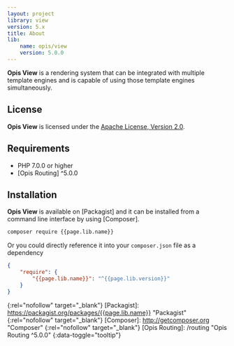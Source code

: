 ```yaml
---
layout: project
library: view
version: 5.x
title: About
lib: 
    name: opis/view
    version: 5.0.0
---
```


**Opis View** is a rendering system that can be integrated with multiple template
engines and is capable of using those template engines simultaneously.

## License
**Opis View** is licensed under the [Apache License, Version 2.0][apache_license].

## Requirements
* PHP 7.0.0 or higher
* [Opis Routing] ^5.0.0

## Installation

**Opis View** is available on [Packagist] and it can be installed from a 
command line interface by using [Composer]. 

```bash
composer require {{page.lib.name}}
```

Or you could directly reference it into your `composer.json` file as a dependency

```json
{
    "require": {
        "{{page.lib.name}}": "^{{page.lib.version}}"
    }
}
```

[apache_license]: http://www.apache.org/licenses/LICENSE-2.0 "Project license" 
{:rel="nofollow" target="_blank"}
[Packagist]: https://packagist.org/packages/{{page.lib.name}} "Packagist" 
{:rel="nofollow" target="_blank"}
[Composer]: http://getcomposer.org "Composer" 
{:rel="nofollow" target="_blank"}
[Opis Routing]: /routing  "Opis Routing ^5.0.0" 
{:data-toggle="tooltip"}
